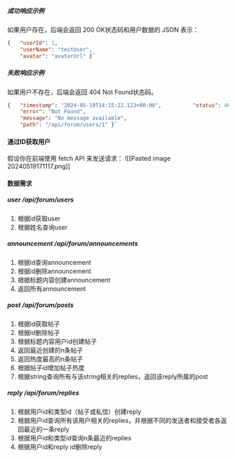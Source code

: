 ##### 成功响应示例

如果用户存在，后端会返回 200 OK状态码和用户数据的 JSON 表示：
```json
{   "userId": 1,   
    "userName": "testUser",   
    "avatar": "avatarUrl" }`
```

##### 失败响应示例
如果用户不存在，后端会返回 404 Not Found状态码。
```json
{   "timestamp": "2024-05-19T14:15:22.123+00:00",          "status": 404,   
    "error": "Not Found",   
    "message": "No message available",   
    "path": "/api/forum/users/1" }`
```


#### 通过ID获取用户
假设你在前端使用 fetch API 来发送请求：
![[Pasted image 20240519171117.png]]


#### 数据需求
##### user   /api/forum/users
1. 根据id获取user
2. 根据姓名查询user

##### announcement    /api/forum/announcements
1. 根据id查询announcement
2. 根据id删除announcement
3. 根据标题内容创建announcement
4. 返回所有announcement

##### post    /api/forum/posts
1. 根据id获取帖子
2. 根据id删除帖子
3. 根据标题内容用户id创建帖子
4. 返回最近创建的n条帖子
5. 返回热度最高的n条帖子
6. 根据帖子id增加帖子热度
7. 根据string查询所有与该string相关的replies，返回该reply所属的post

##### reply    /api/forum/replies
1. 根据用户id和类型id（帖子或私信）创建reply
2. 根据用户id查询所有该用户相关的replies，并根据不同的发送者和接受者各返回最近的一条reply
3. 根据用户id和类型id查询n条最近的replies
4. 根据用户id和reply id删除reply





